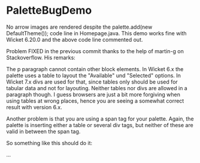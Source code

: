 # PaletteBugDemo

No arrow images are rendered despite the  palette.add(new DefaultTheme()); code line in Homepage.java.
This demo works fine with Wicket 6.20.0 and the above code line commented out.

Problem FIXED in the previous commit thanks to the help of martin-g on Stackoverflow. His remarks:

The p paragraph cannot contain other block elements. In Wicket 6.x the palette uses a table to layout the "Available" und "Selected" options. 
In Wicket 7.x divs are used for that, since tables only should be used for tabular data and not for layouting. Neither tables nor divs are 
allowed in a paragraph though. I guess browsers are just a bit more forgiving when using tables at wrong places, hence you are seeing a 
somewhat correct result with version 6.x.

Another problem is that you are using a span tag for your palette. Again, the palette is inserting either a table or several div tags, 
but neither of these are valid in between the span tag.

So something like this should do it:

<form>
  <div class="mystyle">
    <div wicket:id="palette"></div>
  </div>
  ...
</form>

